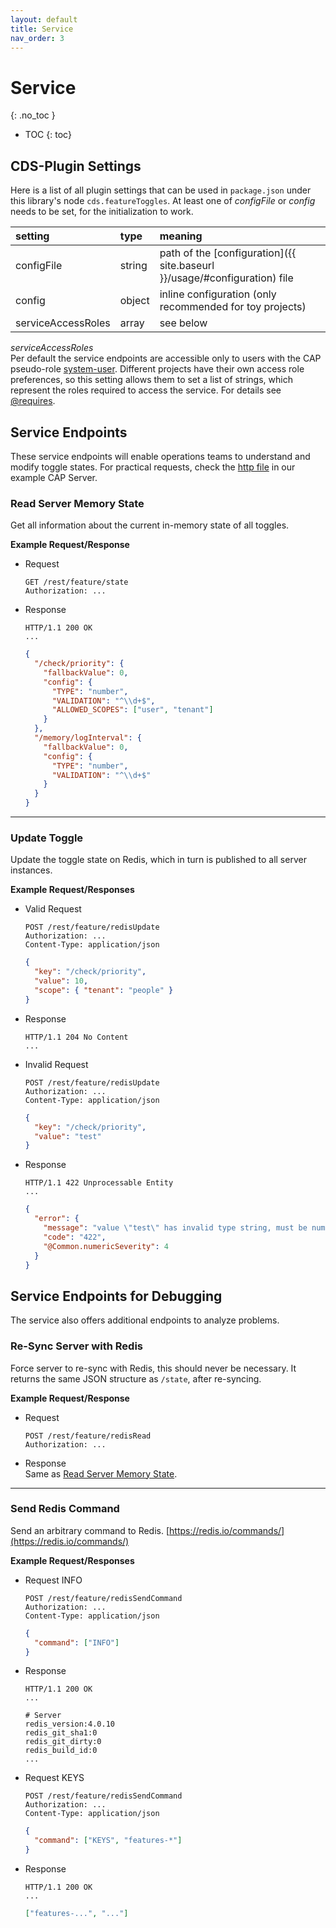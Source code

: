 ```yaml
---
layout: default
title: Service
nav_order: 3
---
```


<!-- prettier-ignore-start -->
# Service
{: .no_toc }
<!-- prettier-ignore-end -->

<!-- prettier-ignore -->
- TOC
{: toc}

## CDS-Plugin Settings

Here is a list of all plugin settings that can be used in `package.json` under this library's node
`cds.featureToggles`. At least one of _configFile_ or _config_ needs to be set, for the initialization to work.

| setting            | type   | meaning                                                                   |
| :----------------- | :----- | :------------------------------------------------------------------------ |
| configFile         | string | path of the [configuration]({{ site.baseurl }}/usage/#configuration) file |
| config             | object | inline configuration (only recommended for toy projects)                  |
| serviceAccessRoles | array  | see below                                                                 |

_serviceAccessRoles_<br>
Per default the service endpoints are accessible only to users with the CAP pseudo-role
[system-user](https://cap.cloud.sap/docs/guides/authorization#pseudo-roles). Different projects have their own access
role preferences, so this setting allows them to set a list of strings, which represent the roles required to access
the service. For details see [@requires](https://cap.cloud.sap/docs/guides/authorization#requires).

## Service Endpoints

These service endpoints will enable operations teams to understand and modify toggle states. For practical requests,
check the [http file](https://github.com/cap-js-community/feature-toggle-library/blob/main/example-cap-server/http/feature-service.http)
in our example CAP Server.

### Read Server Memory State

Get all information about the current in-memory state of all toggles.

<b>Example Request/Response</b>

- Request
  ```http
  GET /rest/feature/state
  Authorization: ...
  ```
- Response
  ```
  HTTP/1.1 200 OK
  ...
  ```
  ```json
  {
    "/check/priority": {
      "fallbackValue": 0,
      "config": {
        "TYPE": "number",
        "VALIDATION": "^\\d+$",
        "ALLOWED_SCOPES": ["user", "tenant"]
      }
    },
    "/memory/logInterval": {
      "fallbackValue": 0,
      "config": {
        "TYPE": "number",
        "VALIDATION": "^\\d+$"
      }
    }
  }
  ```

---

### Update Toggle

Update the toggle state on Redis, which in turn is published to all server instances.

<b>Example Request/Responses</b>

- Valid Request
  ```http
  POST /rest/feature/redisUpdate
  Authorization: ...
  Content-Type: application/json
  ```
  ```json
  {
    "key": "/check/priority",
    "value": 10,
    "scope": { "tenant": "people" }
  }
  ```
- Response

  ```
  HTTP/1.1 204 No Content
  ...
  ```

- Invalid Request
  ```http
  POST /rest/feature/redisUpdate
  Authorization: ...
  Content-Type: application/json
  ```
  ```json
  {
    "key": "/check/priority",
    "value": "test"
  }
  ```
- Response
  ```
  HTTP/1.1 422 Unprocessable Entity
  ...
  ```
  ```json
  {
    "error": {
      "message": "value \"test\" has invalid type string, must be number",
      "code": "422",
      "@Common.numericSeverity": 4
    }
  }
  ```

## Service Endpoints for Debugging

The service also offers additional endpoints to analyze problems.

### Re-Sync Server with Redis

Force server to re-sync with Redis, this should never be necessary. It returns the same JSON structure as
`/state`, after re-syncing.

<b>Example Request/Response</b>

- Request
  ```http
  POST /rest/feature/redisRead
  Authorization: ...
  ```
- Response<br>
  Same as [Read Server Memory State](#read-server-memory-state).

---

### Send Redis Command

Send an arbitrary command to Redis. [https://redis.io/commands/](https://redis.io/commands/)

<b>Example Request/Responses</b>

- Request INFO
  ```http
  POST /rest/feature/redisSendCommand
  Authorization: ...
  Content-Type: application/json
  ```
  ```json
  {
    "command": ["INFO"]
  }
  ```
- Response
  ```
  HTTP/1.1 200 OK
  ...
  ```
  ```
  # Server
  redis_version:4.0.10
  redis_git_sha1:0
  redis_git_dirty:0
  redis_build_id:0
  ...
  ```
- Request KEYS
  ```http
  POST /rest/feature/redisSendCommand
  Authorization: ...
  Content-Type: application/json
  ```
  ```json
  {
    "command": ["KEYS", "features-*"]
  }
  ```
- Response
  ```
  HTTP/1.1 200 OK
  ...
  ```
  ```json
  ["features-...", "..."]
  ```
